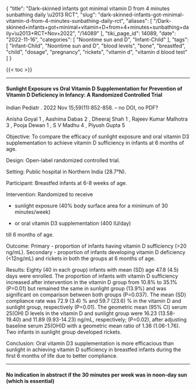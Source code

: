 {
    "title": "Dark-skinned infants got minimal vitamin D from 4 minutes sunbathing daily \u2013 RCT",
    "slug": "dark-skinned-infants-got-minimal-vitamin-d-from-4-minutes-sunbathing-daily-rct",
    "aliases": [
        "/Dark-skinned+infants+got+minimal+vitamin+D+from+4+minutes+sunbathing+daily+\u2013+RCT+Nov+2022",
        "/14089"
    ],
    "tiki_page_id": 14089,
    "date": "2022-11-16",
    "categories": [
        "Noontime sun and D",
        "Infant-Child"
    ],
    "tags": [
        "Infant-Child",
        "Noontime sun and D",
        "blood levels",
        "bone",
        "breastfed",
        "child",
        "dosage",
        "pregnancy",
        "rickets",
        "vitamin d",
        "vitamin d blood test"
    ]
}


{{< toc >}} 

---

#### Sunlight Exposure vs Oral Vitamin D Supplementation for Prevention of Vitamin D Deficiency in Infancy: A Randomized Controlled Trial

Indian Pediatr . 2022 Nov 15;59(11):852-858. – no DOI, no PDF?

Anisha Goyal  1 , Aashima Dabas  2 , Dheeraj Shah  1 , Rajeev Kumar Malhotra  3 , Pooja Dewan  1 , S V Madhu  4 , Piyush Gupta  5

Objective: To compare the efficacy of sunlight exposure and oral vitamin D3 supplementation to achieve vitamin D sufficiency in infants at 6 months of age.

Design: Open-label randomized controlled trial.

Setting: Public hospital in Northern India (28.7°N).

Participant: Breastfed infants at 6-8 weeks of age.

Intervention: Randomized to receive 

* sunlight exposure (40% body surface area for a minimum of 30 minutes/week) 

* or oral vitamin D3 supplementation (400 IU/day) 

till 6 months of age.

Outcome: Primary - proportion of infants having vitamin D sufficiency (>20 ng/mL). Secondary - proportion of infants developing vitamin D deficiency (<12ng/mL) and rickets in both the groups at 6 months of age.

Results: Eighty (40 in each group) infants with mean (SD) age 47.8 (4.5) days were enrolled. The proportion of infants with vitamin D sufficiency increased after intervention in the vitamin D group from 10.8% to 35.1% (P=0.01) but remained the same in sunlight group (13.9%) and was significant on comparison between both groups (P=0.037). The mean (SD) compliance rate was 72.9 (3.4) % and 59.7 (23.6) % in the vitamin D and sunlight group, respectively (P=0.01). The geometric mean (95% CI) serum 25(OH) D levels in the vitamin D and sunlight group were 16.23 (13.58-19.40) and 11.89 (9.93-14.23) ng/mL, respectively; (P=0.02), after adjusting baseline serum 25(OH)D with a geometric mean ratio of 1.36 (1.06-1.76). Two infants in sunlight group developed rickets.

Conclusion: Oral vitamin D3 supplementation is more efficacious than sunlight in achieving vitamin D sufficiency in breastfed infants during the first 6 months of life due to better compliance.

---

#### No indication in abstract if the 30 minutes per week was in noon-day sun (which is essential)